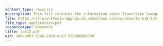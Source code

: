```yaml
---
content_type: resource
description: This file contains the information about Traveltime tomography.
file: https://ol-ocw-studio-app-qa.s3.amazonaws.com/courses/12-510-introduction-to-seismology-spring-2010/c08aed6151a62870da275f098690bd3d_lec12.pdf
file_type: application/pdf
resourcetype: Document
title: lec12.pdf
uid: c08aed61-51a6-2870-da27-5f098690bd3d
---
```

